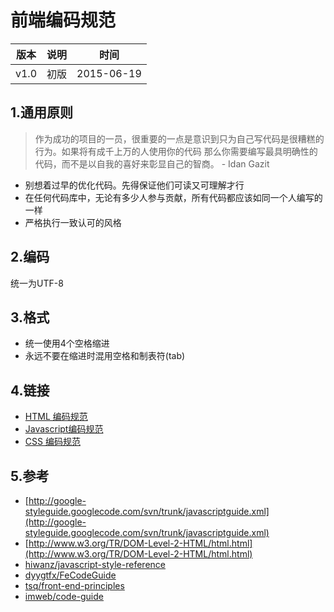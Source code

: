 # 前端编码规范

版本  |  说明  |  时间
-------|-------|-------
v1.0 |初版    |2015-06-19

## 1.通用原则
>作为成功的项目的一员，很重要的一点是意识到只为自己写代码是很糟糕的行为。如果将有成千上万的人使用你的代码
>那么你需要编写最具明确性的代码，而不是以自我的喜好来彰显自己的智商。 - Idan Gazit

* 别想着过早的优化代码。先得保证他们可读又可理解才行
* 在任何代码库中，无论有多少人参与贡献，所有代码都应该如同一个人编写的一样
* 严格执行一致认可的风格

## 2.编码
统一为UTF-8

## 3.格式
* 统一使用4个空格缩进
* 永远不要在缩进时混用空格和制表符(tab)

## 4.链接
* [HTML 编码规范](./html.md)
* [Javascript编码规范](./javascript.md)
* [CSS 编码规范](./css.md)

## 5.参考
- [http://google-styleguide.googlecode.com/svn/trunk/javascriptguide.xml](http://google-styleguide.googlecode.com/svn/trunk/javascriptguide.xml)
- [http://www.w3.org/TR/DOM-Level-2-HTML/html.html](http://www.w3.org/TR/DOM-Level-2-HTML/html.html)
- [hiwanz/javascript-style-reference](https://github.com/hiwanz/javascript-style-reference)
- [dyygtfx/FeCodeGuide](https://github.com/dyygtfx/FeCodeGuide)
- [tsq/front-end-principles](https://github.com/tsq/front-end-principles/)
- [imweb/code-guide](https://github.com/imweb/code-guide/blob/master/md/css.md)
